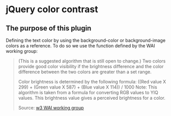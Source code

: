 jQuery color contrast
=====================================================================================
The purpose of this plugin
-------------------------------------------------------------------------------------
Defining the text color by using the background-color or background-image colors as a 
reference. To do so we use the function defined by the WAI working group:
> (This is a suggested algorithm that is still open to change.)
> Two colors provide good color visibility if the brightness difference and the color difference between the two colors are greater than a set range.
> 
> Color brightness is determined by the following formula:
> ((Red value X 299) + (Green value X 587) + (Blue value X 114)) / 1000
> Note: This algorithm is taken from a formula for converting RGB values to YIQ values. This brightness value gives a perceived brightness for a color.
>
> Source: [w3 WAI working group][w3]


[w3]: http://www.w3.org/WAI/ER/WD-AERT/#color-contrast